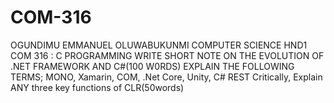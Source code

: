 # COM-316
OGUNDIMU EMMANUEL OLUWABUKUNMI 
COMPUTER SCIENCE HND1 COM 316 : C PROGRAMMING
WRITE SHORT NOTE ON THE EVOLUTION OF .NET FRAMEWORK AND C#(100 W0RDS) 
EXPLAIN THE FOLLOWING TERMS; MONO, Xamarin, COM, .Net Core, Unity, C# REST 
Critically, Explain ANY three key functions of CLR(50words)
